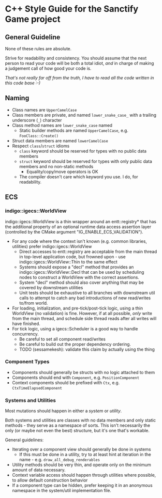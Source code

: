 # C++ Style Guide for the Sanctify Game project

## General Guideline

None of these rules are absolute.

Strive for readability and consistency. You should assume that the next person to read your code will
be both a total idiot, _and_ in charge of making a judgement call of how good your code is.

_That's not really far off from the truth, I have to read all the code written in this code base :-)_

## Naming

* Class names are `UpperCamelCase`
* Class members are private, and named `lower_snake_case_` with a trailing underscore (`_`) character
* Class method names are `lower_snake_case` named
  * Static builder methods are named `UpperCamelCase`, e.g. `FooClass::Create()`
* Struct data members are named `lowerCamelCase`
* Respect `class`/`struct` idioms
  * `class` keyword should be reserved for types with no public data members
  * `struct` keyword should be reserved for types with only public data members and no non-static methods
    * Equality/copy/move operators is OK
  * The compiler doesn't care which keyword you use. I do, for readability.

## ECS

### indigo::igecs::WorldView

indigo::igecs::WorldView is a thin wrapper around an entt::registry* that has
the additional property of an optional runtime data access assertion layer
(controlled by the CMake argument "IG_ENABLE_ECS_VALIDATION").

* For any code where the context isn't known (e.g. common libraries, utilities) 
  prefer indigo::igecs::WorldView
  * Direct accesses to entt::registry are acceptable from the main thread in top-level
    application code, but frowned upon - use indigo::igecs::WorldView::Thin to the same effect
  * Systems should expose a "decl" method that provides an indigo::igecs::WorldView::Decl that
    can be used by scheduling nodes to construct a WorldView with the correct assertions.
  * System "decl" method should also cover anything that may be covered by downstream utilities
  * Unit tests should be exhaustive to all branches with downstream util calls to attempt to
    catch any bad introductions of new read/writes to/from world.
* For loading, initialization, and pre-tick/post-tick logic, using a thin WorldView (no validation)
  is fine. However, if at all possible, _only_ write from the main thread, and schedule side thread
  reads after all writes will have finished.
* For tick logic, using a igecs::Scheduler is a good way to handle concurrency.
  * Be careful to set all component read/writes
  * Be careful to build out the proper dependency ordering.
  * TODO (sessamekesh): validate this claim by actually using the thing

### Component Types

* Components should generally be structs with no logic attached to them
* Components should end with `Component`, e.g. `PositionComponent`
* Context components should be prefixed with `Ctx`, e.g. `CtxTimeElapsedComponent`

### Systems and Utilities

Most mutations should happen in either a _system_ or _utility_.

Both systems and utilities are classes with no data members and only static methods - they serve
as a namespace of sorts. This isn't necessarily the only (or maybe not even the best) structure,
but it's one that's workable.

General guidelines:
* Iterating over a component view should generally be done in systems
  * If this must be done in a utility, try to at least hint at iteration in the name - e.g. `draw_all_debug_renderables`
* Utility methods should be very thin, and operate only on the minimum amount of data necessary.
* Context variable access should happen through utilities where possible, to allow default construction behavior
* If a component type can be hidden, prefer keeping it in an anonymous namespace in the system/util implementation file.